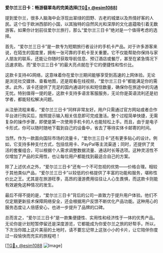 **爱尔兰三日卡：畅游翡翠岛的完美选择[[TG💪+ @esim1088](https://t.me/s/esim1088)]**

提到爱尔兰，很多人脑海中会浮现出翠绿的田野、古老的城堡以及热情好客的人民。这个位于欧洲西部的小国，以其独特的自然风光和深厚的文化底蕴吸引着无数游客。如果你计划前往爱尔兰旅行，那么“爱尔兰三日卡”绝对是一个值得考虑的选择。

首先，“爱尔兰三日卡”是一款专为短期旅行者设计的手机卡产品。对于许多游客来说，在陌生的国度里，拥有一张可靠的手机卡至关重要。它不仅能帮助你保持与家人朋友的联系，还能让你随时获取导航信息、预订酒店或餐厅，甚至在紧急情况下迅速求助。而“爱尔兰三日卡”的最大亮点就在于它的便捷性和性价比。

这款卡支持4G网络，这意味着你在爱尔兰期间能够享受到高速的上网体验。无论是浏览社交媒体、查看地图，还是观看在线视频，“爱尔兰三日卡”都能满足你的需求。此外，该卡还提供了充足的国内通话时长和短信数量，确保你在旅途中的沟通无忧。特别值得一提的是，这款卡支持多语言客服服务，无论你是英语流利还是初学者，都能轻松解决问题。

从注册流程来看，“爱尔兰三日卡”同样非常友好。用户只需通过官方网站或者合作平台进行购买后，按照提示输入相关信息即可完成激活。整个过程简单快捷，无需复杂的操作步骤，即使是第一次使用手机卡的人也能轻松上手。而且，由于是电子卡形式，你可以随时随地下载到自己的设备中，省去了等待实体卡邮寄的时间。

当然，作为一款面向国际市场的流量卡，“爱尔兰三日卡”还有更多贴心的设计。例如，它支持多种支付方式，包括信用卡、PayPal等主流渠道；同时，还提供了灵活的套餐组合，可以根据个人需求调整数据流量、通话时长等选项。这种灵活性不仅增加了产品的实用性，也让每位用户都能找到最适合自己的方案。

除了上述优点之外，“爱尔兰三日卡”还有一个不可忽视的优势——价格合理。相较于其他类似产品，“爱尔兰三日卡”以较低的价格提供了丰富的功能和服务，堪称性价比之王。尤其是在旅游旺季，高昂的漫游费用往往让人心生畏惧，而这款卡则能有效避免这种情况的发生。

最后不得不提的是，“爱尔兰三日卡”背后的公司一直致力于提升用户体验。他们不仅定期更新技术保障网络安全，还会根据用户反馈不断优化产品功能。这种用心的服务态度让人倍感安心，也进一步提升了品牌的口碑。

总而言之，“爱尔兰三日卡”是一款集便捷性、实用性和经济性于一体的优秀产品。无论你是计划短暂停留还是深度游览，它都能成为你爱尔兰之旅的好帮手。所以，下次当你踏上这片美丽的土地时，请不要忘记带上这张小小的卡片，让它陪伴你度过一段愉快而充实的旅程吧！

[[TG💪+ @esim1088](https://t.me/s/esim1088) ![Image](https://i.postimg.cc/4NQfJmqS/Snipaste-2025-05-13-00-14-12.png)]